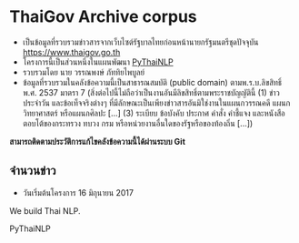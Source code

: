 # ThaiGov Archive corpus

- เป็นข้อมูลที่รวบรวมข่าวสารจากเว็บไซต์รัฐบาลไทยก่อนหน้านายกรัฐมนตรีชุดปัจจุบัน https://www.thaigov.go.th
- โครงการนี้เป็นส่วนหนึ่งในแผนพัฒนา [PyThaiNLP](https://github.com/PyThaiNLP/)
- รวบรวมโดย นาย วรรณพงษ์  ภัททิยไพบูลย์
- ข้อมูลที่รวบรวมในคลังข้อความนี้เป็นสาธารณสมบัติ (public domain) ตามพ.ร.บ.ลิขสิทธิ์ พ.ศ. 2537 มาตรา 7 (สิ่งต่อไปนี้ไม่ถือว่าเป็นงานอันมีลิขสิทธิ์ตามพระราชบัญญัตินี้ (1) ข่าวประจำวัน และข้อเท็จจริงต่างๆ ที่มีลักษณะเป็นเพียงข่าวสารอันมิใช่งานในแผนกวรรณคดี แผนกวิทยาศาสตร์ หรือแผนกศิลปะ [...] (3) ระเบียบ ข้อบังคับ ประกาศ คำสั่ง คำชี้แจง และหนังสือตอบโต้ของกระทรวง ทบวง กรม หรือหน่วยงานอื่นใดของรัฐหรือของท้องถิ่น [...])

**สามารถติดตามประวัติการแก้ไขคลังข้อความนี้ได้ผ่านระบบ Git**

## จำนวนข่าว

- วันเริ่มต้นโครงการ 16 มิถุนายน 2017


We build Thai NLP.

PyThaiNLP
